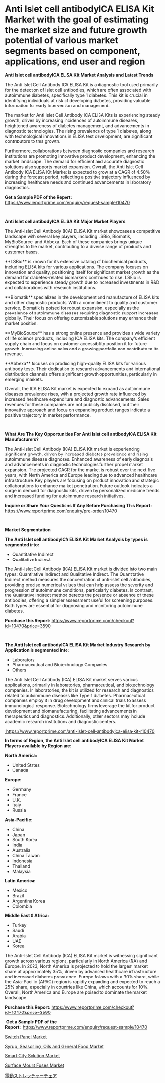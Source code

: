 <p><h1>Anti Islet cell antibodyICA ELISA Kit Market with the goal of estimating the market size and future growth potential of various market segments based on component, applications, end user and region</h1></p><p><strong>Anti Islet cell antibodyICA ELISA Kit Market Analysis and Latest Trends</strong></p>
<p><p>The Anti Islet Cell Antibody ICA ELISA Kit is a diagnostic tool used primarily for the detection of islet cell antibodies, which are often associated with autoimmune diabetes, specifically type 1 diabetes. This kit is crucial in identifying individuals at risk of developing diabetes, providing valuable information for early intervention and management.</p><p>The market for Anti Islet Cell Antibody ICA ELISA Kits is experiencing steady growth, driven by increasing incidences of autoimmune diseases, heightened awareness of diabetes management, and advancements in diagnostic technologies. The rising prevalence of type 1 diabetes, along with technological innovations in ELISA test development, are significant contributors to this growth. </p><p>Furthermore, collaborations between diagnostic companies and research institutions are promoting innovative product development, enhancing the market landscape. The demand for efficient and accurate diagnostic solutions also supports market expansion. Overall, the Anti Islet Cell Antibody ICA ELISA Kit Market is expected to grow at a CAGR of 4.50% during the forecast period, reflecting a positive trajectory influenced by increasing healthcare needs and continued advancements in laboratory diagnostics.</p></p>
<p><strong>Get a Sample PDF of the Report:&nbsp;</strong> <a href="https://www.reportprime.com/enquiry/request-sample/10470">https://www.reportprime.com/enquiry/request-sample/10470</a></p>
<p>&nbsp;</p>
<p><strong>Anti Islet cell antibodyICA ELISA Kit Major Market Players</strong></p>
<p><p>The Anti-Islet Cell Antibody (ICA) ELISA Kit market showcases a competitive landscape with several key players, including LSBio, Biomatik, MyBioSource, and Abbexa. Each of these companies brings unique strengths to the market, contributing to a diverse range of products and customer bases.</p><p>**LSBio** is known for its extensive catalog of biochemical products, including ELISA kits for various applications. The company focuses on innovation and quality, positioning itself for significant market growth as the demand for diabetes-related biomarkers continues to rise. LSBio is expected to experience steady growth due to increased investments in R&D and collaborations with research institutions.</p><p>**Biomatik** specializes in the development and manufacture of ELISA kits and other diagnostic products. With a commitment to quality and customer service, Biomatik is poised for robust expansion, especially as the prevalence of autoimmune diseases requiring diagnostic support increases globally. Their focus on offering customizable solutions may enhance their market position.</p><p>**MyBioSource** has a strong online presence and provides a wide variety of life science products, including ICA ELISA kits. The company’s efficient supply chain and focus on customer accessibility position it for future growth. Increasing online sales and a growing portfolio can contribute to its revenue.</p><p>**Abbexa** focuses on producing high-quality ELISA kits for various antibody tests. Their dedication to research advancements and international distribution channels offers significant growth opportunities, particularly in emerging markets.</p><p>Overall, the ICA ELISA Kit market is expected to expand as autoimmune diseases prevalence rises, with a projected growth rate influenced by increased healthcare expenditure and diagnostic advancements. Sales revenues for these companies are not publicly disclosed, but their innovative approach and focus on expanding product ranges indicate a positive trajectory in market performance.</p></p>
<p>&nbsp;</p>
<p><strong>What Are The Key Opportunities For Anti Islet cell antibodyICA ELISA Kit Manufacturers?</strong></p>
<p><p>The Anti-Islet Cell Antibody (ICA) ELISA Kit market is experiencing significant growth, driven by increased diabetes prevalence and rising autoimmune disease diagnoses. Enhanced awareness of early diagnosis and advancements in diagnostic technologies further propel market expansion. The projected CAGR for the market is robust over the next five years, with North America and Europe leading due to advanced healthcare infrastructure. Key players are focusing on product innovation and strategic collaborations to enhance market penetration. Future outlook indicates a surge in demand for diagnostic kits, driven by personalized medicine trends and increased funding for autoimmune research initiatives.</p></p>
<p><strong>Inquire or Share Your Questions If Any Before Purchasing This Report:</strong> <a href="https://www.reportprime.com/enquiry/pre-order/10470">https://www.reportprime.com/enquiry/pre-order/10470</a></p>
<p>&nbsp;</p>
<p><strong>Market Segmentation</strong></p>
<p><strong>The Anti Islet cell antibodyICA ELISA Kit Market Analysis by types is segmented into:</strong></p>
<p><ul><li>Quantitative Indirect</li><li>Qualitative Indirect</li></ul></p>
<p><p>The Anti-Islet Cell Antibody (ICA) ELISA Kit market is divided into two main types: Quantitative Indirect and Qualitative Indirect. The Quantitative Indirect method measures the concentration of anti-islet cell antibodies, providing precise numerical values that can help assess the severity and progression of autoimmune conditions, particularly diabetes. In contrast, the Qualitative Indirect method detects the presence or absence of these antibodies, offering a simpler assessment useful for screening purposes. Both types are essential for diagnosing and monitoring autoimmune diabetes.</p></p>
<p><strong>Purchase this Report:&nbsp;</strong><a href="https://www.reportprime.com/checkout?id=10470&price=3590">https://www.reportprime.com/checkout?id=10470&price=3590</a></p>
<p>&nbsp;</p>
<p><strong>The Anti Islet cell antibodyICA ELISA Kit Market Industry Research by Application is segmented into:</strong></p>
<p><ul><li>Laboratory</li><li>Pharmaceutical and Biotechnology Companies</li><li>Others</li></ul></p>
<p><p>The Anti Islet Cell Antibody (ICA) ELISA Kit market serves various applications, primarily in laboratories, pharmaceutical, and biotechnology companies. In laboratories, the kit is utilized for research and diagnostics related to autoimmune diseases like Type 1 diabetes. Pharmaceutical companies employ it in drug development and clinical trials to assess immunological response. Biotechnology firms leverage the kit for product development and biomanufacturing, facilitating advancements in therapeutics and diagnostics. Additionally, other sectors may include academic research institutions and diagnostic centers.</p></p>
<p><a href="https://www.reportprime.com/anti-islet-cell-antibodyica-elisa-kit-r10470">&nbsp;https://www.reportprime.com/anti-islet-cell-antibodyica-elisa-kit-r10470</a></p>
<p><strong>In terms of Region, the Anti Islet cell antibodyICA ELISA Kit Market Players available by Region are:</strong></p>
<p>
    <p> <strong> North America: </strong>
        <ul>
            <li>United States</li>
            <li>Canada</li>
        </ul>
        </p> 
    <p> <strong> Europe: </strong>
        <ul>
            <li>Germany</li>
            <li>France</li>
            <li>U.K.</li>
            <li>Italy</li>
            <li>Russia</li>
        </ul>
        </p> 
    <p> <strong> Asia-Pacific: </strong>
        <ul>
            <li>China</li>
            <li>Japan</li>
            <li>South Korea</li>
            <li>India</li>
            <li>Australia</li>
            <li>China Taiwan</li>
            <li>Indonesia</li>
            <li>Thailand</li>
            <li>Malaysia</li>
        </ul>
        </p> 
    <p> <strong> Latin America: </strong>
        <ul>
            <li>Mexico</li>
            <li>Brazil</li>
            <li>Argentina Korea</li>
            <li>Colombia</li>
        </ul>
        </p> 
    <p> <strong> Middle East & Africa: </strong>
        <ul>
            <li>Turkey</li>
            <li>Saudi</li>
            <li>Arabia</li>
            <li>UAE</li>
            <li>Korea</li>
        </ul>
    </p>
    </p>
<p><p>The Anti-Islet Cell Antibody (ICA) ELISA Kit market is witnessing significant growth across various regions, particularly in North America (NA) and Europe. In 2023, North America is projected to hold the largest market share at approximately 35%, driven by advanced healthcare infrastructure and increased diabetes prevalence. Europe follows with a 30% share, while the Asia-Pacific (APAC) region is rapidly expanding and expected to reach a 25% share, especially in countries like China, which accounts for 10%. Overall, North America and Europe are poised to dominate the market landscape.</p></p>
<p><strong>Purchase this Report: </strong><a href="https://www.reportprime.com/checkout?id=10470&price=3590">https://www.reportprime.com/checkout?id=10470&price=3590</a></p>
<p>&nbsp;<strong>Get a Sample PDF of the Report:&nbsp;&nbsp;</strong><a href="https://www.reportprime.com/enquiry/request-sample/10470">https://www.reportprime.com/enquiry/request-sample/10470</a></p>
<p><strong></strong></p>
<p><p><a href="https://issuu.com/reportprime-2/docs/switch-panel-market-size-2030.pptx_ed3421c454bebf">Switch Panel Market</a></p><p><a href="https://medium.com/@dylan.greene85678/global-syrup-seasoning-oils-and-general-food-industry-analysis-report-syrup-seasoning-oils-and-6a889d8a76c7">Syrup, Seasoning, Oils and General Food Market</a></p><p><a href="https://www.linkedin.com/pulse/exploring-smart-city-solution-market-dynamics-global-trends-future-l4kke?trackingId=MrpLsdmKREKQTLFBk4RAQg%3D%3D">Smart City Solution Market</a></p><p><a href="https://issuu.com/reportprime-2/docs/surface-mount-fuses-market-size-203_bbd886fa01f79b">Surface Mount Fuses Market</a></p><p><a href="https://medium.com/@rudysimonis2023/electric-stretcher-chairs-market-%E3%81%AF-%E3%82%B3%E3%82%B9%E3%83%88%E7%AE%A1%E7%90%86%E3%81%A8%E5%8A%B9%E7%8E%87%E5%90%91%E4%B8%8A%E3%82%92%E5%84%AA%E5%85%88%E3%81%97%E3%81%BE%E3%81%99-%E3%81%95%E3%82%89%E3%81%AB-%E5%A0%B1%E5%91%8A%E6%9B%B8%E3%81%AF%E5%B8%82%E5%A0%B4%E3%81%AE%E9%9C%80%E8%A6%81%E9%9D%A2%E3%81%A8%E4%BE%9B%E7%B5%A6%E9%9D%A2%E3%81%AE%E4%B8%A1%E6%96%B9%E3%82%92%E3%82%AB%E3%83%90%E3%83%BC%E3%81%97%E3%81%A6%E3%81%84%E3%81%BE%E3%81%99-electric-b8ca228b74fb">電動ストレッチャーチェア</a></p></p>